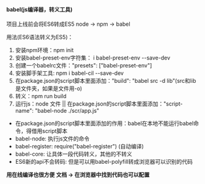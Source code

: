 #### babel(js编译器，转义工具)

项目上线前会将ES6转成ES5
node -> npm -> babel

用法(ES6语法转义为ES5)：
1. 安装npm环境：npm init
2. 安装babel-preset-env字符集： i babel-preset-env --save-dev
3. 创建一个babelrc文件："presets": ["babel-preset-env"]
4. 安装脚手架工具: npm i babel-cil --save-dev
5. 在package.json的script脚本里面添加："build": "babel src -d lib"(src和lib是文件夹，如果是文件用-o)
6. 转义：npm run build
7. 运行js：node 文件 || 在package.json的script脚本里面添加："script-name": "babel-node ./scr/app.js"

- 在package.json的script脚本里面添加的作用：babel在本地不能运行babel命令，得借用script脚本
- babel-node: 执行js文件的命令
- babel-register: require("babel-register") (自动编译)
- babel-core: 让具体一段代码转义，其他的不转义
- ES6新的api不会转码: 但是可以用babel-polyfill转成浏览器可以识别的代码

**用在线编译也很方便**
**文档 -> 在浏览器中找到代码也可以配置**

